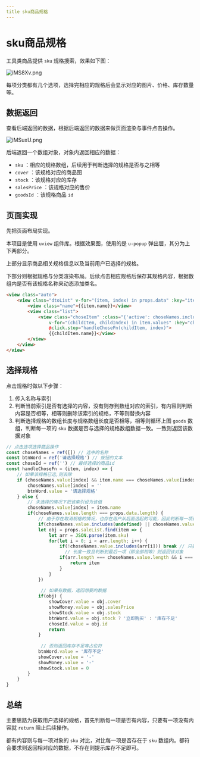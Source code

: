 ```yaml
---
title sku商品规格
---
```

# sku商品规格
工具类商品提供 `sku` 规格搜索，效果如下图：

![iMS8Xv.png](https://i.328888.xyz/2023/05/03/iMS8Xv.png)

每项分类都有几个选项，选择完相应的规格后会显示对应的图片、价格、库存数量等。

## 数据返回

查看后端返回的数据，根据后端返回的数据来做页面渲染与事件点击操作。

![iMSuxU.png](https://i.328888.xyz/2023/05/03/iMSuxU.png)

后端返回一个数组对象，对象内返回相应的数据：

- `sku` ：相应的规格数组，后续用于判断选择的规格是否与之相等
- `cover` ：该规格对应的商品图
- `stock` ：该规格对应的库存
- `salesPrice` ：该规格对应的售价
- `goodsId` ：该规格商品 `id` 

## 页面实现

先把页面布局实现。

本项目是使用 `uview` 组件库。根据效果图，使用的是 `u-popup` 弹出层，其分为上下两部分。

上部分显示商品相关规格信息以及当前用户已选择的规格。

下部分则根据规格与分类渲染布局。后续点击相应规格后保存其规格内容，根据数组内是否有该规格名称来动态添加类名。

```html
<view class="auto">
	<view class="dtoList" v-for="(item, index) in props.data" :key="item.id">
		<view class="name">{{item.name}}</view>
		<view class="list">
			<view class="choseItem" :class="{'active': choseNames.includes(childItem.name)}"
				v-for="(childItem, childIndex) in item.values" :key="childItem.id"
				@click.stop="handleChoseFn(childItem, index)">
				{{childItem.name}}</view>
		</view>
	</view>
</view>
```

## 选择规格

点击规格时做以下步骤：

1. 传入名称与索引
2. 判断当前索引是否有选择的内容，没有则存到数组对应的索引，有内容则判断内容是否相等，相等则删除该索引的规格，不等则替换内容
3. 判断选择规格的数组长度与规格数组长度是否相等，相等则循环上图 `goods` 数组，判断每一项的 `sku` 数据是否与选择的规格数组数据一致。一致则返回该数据对象

```js
// 点击选项选择商品操作
const choseNames = ref([]) // 选中的名称
const btnWord = ref('请选择规格') // 按钮的文本
const choseId = ref('') // 最终选择的商品id
const handleChoseFn = (item, index) => {
	// 如果该规格已选,则去除
	if (choseNames.value[index] && item.name === choseNames.value[index]) {
		choseNames.value[index] = ''
		btnWord.value = '请选择规格'
	} else {
        // 未选择的情况下把该索引设为该值
		choseNames.value[index] = item.name
		if(choseNames.value.length === props.data.length) {
            // 由于存在取消规格的情况，也存在用户从后面选起的可能，因此判断每一项都要有内容
            if(choseNames.value.includes(undefined) || choseNames.value.includes(null) || choseNames.value.includes('')) return
			let obj = props.saleList.find(item => {
				let arr = JSON.parse(item.sku)
				for(let i = 0; i < arr.length; i++) {
					if(!choseNames.value.includes(arr[i])) break // 只要有一项没在sku数组内，就结束当前循环判断开始下一次的循环判断
                      // 长度一致且判断到最后一项（即全部相等）则返回该对象
					if(arr.length === choseNames.value.length && i === arr.length - 1) {
						return item
					}
				}
			})
			
             // 如果有数据，返回想要的数据
			if(obj) {
				showCover.value = obj.cover
				showMoney.value = obj.salesPrice
				showStock.value = obj.stock
				btnWord.value = obj.stock ? '立即购买' : '库存不足'
				choseId.value = obj.id
				return
			}
            
             // 否则返回库存不足等占位符
			btnWord.value = '库存不足'
			showCover.value = '-'
			showMoney.value = '-'
			showStock.value = 0
		}
	}
}
```

## 总结

主要思路为获取用户选择的规格，首先判断每一项是否有内容，只要有一项没有内容就 `return` 阻止后续操作。

都有内容则与每一项对象的 `sku` 对比，对比每一项是否存在于 `sku` 数组内。都符合要求则返回相对应的数据，不存在则提示库存不足即可。



